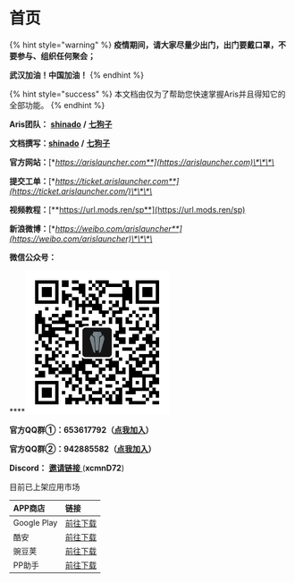 # 首页

{% hint style="warning" %}
**疫情期间，请大家尽量少出门，出门要戴口罩，不要参与、组织任何聚会；**

**武汉加油！中国加油！**
{% endhint %}

{% hint style="success" %}
本文档由仅为了帮助您快速掌握Aris并且得知它的全部功能。
{% endhint %}

**Aris团队：** [**shinado**](coolmarket://u/427673) **/** [**七狗子**](coolmarket://u/520656)

**文档撰写：**[**shinado**](coolmarket://u/427673) **/** [**七狗子**](coolmarket://u/520656)

**官方网站：**[**https://arislauncher.com**](https://arislauncher.com)\*\*\*\*

**提交工单：**[**https://ticket.arislauncher.com**](https://ticket.arislauncher.com/)\*\*\*\*

**视频教程：**[**https://url.mods.ren/sp**](https://url.mods.ren/sp)

**新浪微博：**[**https://weibo.com/arislauncher**](https://weibo.com/arislauncher)\*\*\*\*

**微信公众号：**

\*\*\*\*![](.gitbook/assets/qrcode_for_gh_37bcebda0080_258.jpg) 

**官方QQ群①：653617792（**[**点我加入**](https://jq.qq.com/?_wv=1027&k=5PzHEft)**）**

**官方QQ群②：942885582（**[**点我加入**](https://jq.qq.com/?_wv=1027&k=57nC2eo)**）**

**Discord：** [**邀请链接** ](https://discord.gg/xcmnD72) \(**xcmnD72**\)

目前已上架应用市场

| APP商店 | 链接 |
| :--- | :--- |
| Google Play | [前往下载](https://play.google.com/store/apps/dev?id=7675344623603565765) |
| 酷安 | [前往下载](https://arislauncher.com/download) |
| 豌豆荚 | [前往下载](https://www.wandoujia.com/apps/7423300) |
| PP助手 | [前往下载](https://www.25pp.com/android/detail_7423300/) |


